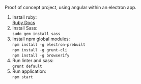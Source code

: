 Proof of concept project, using angular within an electron app.

1. Install ruby:  
  [Ruby Docs](http://www.ruby-lang.org/en/documentation/installation/)  
2. Install Sass:  
  ```sudo gem install sass```  
3. Install npm global modules:  
```npm install -g electron-prebuilt```  
```npm install -g grunt-cli```  
```npm install -g browserify```  
4. Run linter and sass:  
  ```grunt default```
5. Run application:  
  ```npm start```
